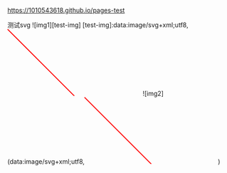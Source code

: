 https://1010543618.github.io/pages-test

测试svg
![img1][test-img]
[test-img]:data:image/svg+xml;utf8,<svg xmlns='http://www.w3.org/2000/svg'><line x1='0' y1='0' x2='200' y2='200' style='stroke:rgb(255,0,0);stroke-width:2'/></svg>
![img2](data:image/svg+xml;utf8,<svg xmlns='http://www.w3.org/2000/svg'><line x1='0' y1='0' x2='200' y2='200' style='stroke:rgb(255,0,0);stroke-width:2'/></svg>)
